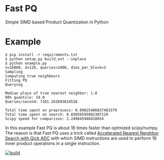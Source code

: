# Fast PQ
Simple SIMD based Product Quantization in Python

# Example
```
$ pip install -r requirements.txt
$ python setup.py build_ext --inplace
$ python example.py
n=16000, d=128, queries=1000, dims_per_block=2
Sampling
Computing true neighbours
Fitting PQ
Querying

Median place of true nearest neighbor: 1.0
90% quantile: 19.0
Queries/second: 7101.262693814528

Total time spent on preprocess: 0.09025406837463379
Total time spent on search: 0.05056595802307129
Scipy speed for comparison: 2.249645948410034
```
In this example Fast PQ is about 16 times faster than optmized scipy/numpy.
The reason is that Fast PQ uses a trick called [Accelerated Nearest Neighbor Search with Qick ADC](https://dl.acm.org/doi/abs/10.1145/3078971.3078992)
with which SIMD instructions are used to perform 16 inner product operations in a single instruction.

[![build](https://github.com/thomasahle/fast_pq/actions/workflows/testing.yml/badge.svg)](https://github.com/thomasahle/fast_pq/actions/workflows/testing.yml)
